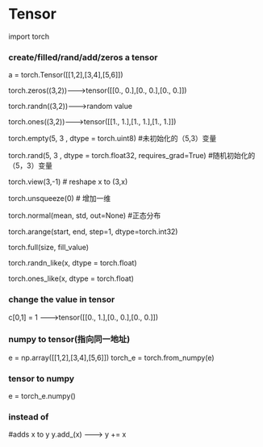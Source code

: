 # Tensor

import torch

### create/filled/rand/add/zeros a tensor  

a = torch.Tensor([[1,2],[3,4],[5,6]])

torch.zeros((3,2))--->tensor([[0., 0.],[0., 0.],[0., 0.]])
 
torch.randn((3,2))--->random value

torch.ones((3,2))--->tensor([[1., 1.],[1., 1.],[1., 1.]])

torch.empty(5, 3 , dtype = torch.uint8)  #未初始化的（5,3）变量

torch.rand(5, 3 , dtype = torch.float32, requires_grad=True) #随机初始化的（5，3）变量

torch.view(3,-1) # reshape x to (3,x)

torch.unsqueeze(0) # 增加一维

torch.normal(mean, std, out=None) #正态分布

torch.arange(start, end, step=1, dtype=torch.int32)

torch.full(size, fill_value)

torch.randn_like(x, dtype = torch.float)

torch.ones_like(x, dtype = torch.float)


### change the value in tensor
c[0,1] = 1  --->tensor([[0., 1.],[0., 0.],[0., 0.]])
 
### numpy to tensor(指向同一地址)
e = np.array([[1,2],[3,4],[5,6]])
torch_e = torch.from_numpy(e)

### tensor to numpy
e = torch_e.numpy()

### instead of
#adds x to y
y.add_(x)  ---> y += x



